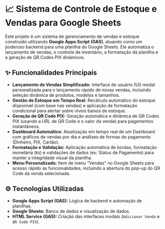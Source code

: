 # 📈 Sistema de Controle de Estoque e Vendas para Google Sheets

Este projeto é um sistema de gerenciamento de vendas e estoque construído utilizando **Google Apps Script (GAS)**, atuando como um poderoso backend para uma planilha do Google Sheets. Ele automatiza o lançamento de vendas, o controle de inventário, a formatação da planilha e a geração de QR Codes PIX dinâmicos.

## ✨ Funcionalidades Principais

* **Lançamento de Vendas Simplificado:** Interface de usuário (UI) modal personalizada para o lançamento rápido de novas vendas, incluindo seleção dinâmica de produtos, modelos e tamanhos.
* **Gestão de Estoque em Tempo Real:** Recálculo automático do estoque disponível (com base nas vendas) e aplicação de formatação condicional para alertar sobre níveis baixos de estoque.
* **Geração de QR Code PIX:** Geração automática e dinâmica de QR Codes PIX (usando a URL de QR Code e o valor da venda) para pagamentos instantâneos.
* **Dashboard Automático:** Atualização em tempo real de um Dashboard com gráficos de vendas por dia e análises de formas de pagamento (Dinheiro, PIX, Cartão).
* **Formatação e Validação:** Aplicação automática de bordas, formatação monetária (`R$`) e validações de dados (ex: Status de Pagamento) para manter a integridade visual da planilha.
* **Menu Personalizado:** Item de menu "Vendas" no Google Sheets para acesso rápido às funcionalidades, incluindo a abertura do pop-up do QR Code da venda selecionada.

## ⚙️ Tecnologias Utilizadas

* **Google Apps Script (GAS):** Lógica de backend e automação de planilhas.
* **Google Sheets:** Banco de dados e visualização de dados.
* **HTML Service (GAS):** Criação das interfaces modais (`Adicionar Venda` e `QR Code PIX`).
